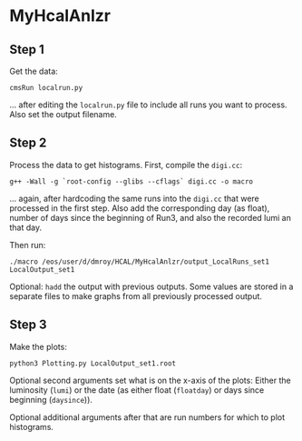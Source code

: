 # MyHcalAnlzr

## Step 1

Get the data:
```
cmsRun localrun.py
```
... after editing the `localrun.py` file to include all runs you want to process. Also set the output filename.

## Step 2

Process the data to get histograms. First, compile the `digi.cc`:
```
g++ -Wall -g `root-config --glibs --cflags` digi.cc -o macro
```
... again, after hardcoding the same runs into the `digi.cc` that were processed in the first step. Also add the corresponding day (as float), number of days since the beginning of Run3, and also the recorded lumi an that day.

Then run:
```
./macro /eos/user/d/dmroy/HCAL/MyHcalAnlzr/output_LocalRuns_set1 LocalOutput_set1
```

Optional: `hadd` the output with previous outputs. Some values are stored in a separate files to make graphs from all previously processed output.

## Step 3

Make the plots:
```
python3 Plotting.py LocalOutput_set1.root
```
Optional second arguments set what is on the x-axis of the plots: Either the luminosity (`lumi`) or the date (as either float (`floatday`) or days since beginning (`daysince`)).

Optional additional arguments after that are run numbers for which to plot histograms.
